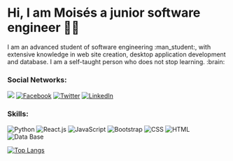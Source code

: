 # Hi, I am Moisés a junior software engineer :man_technologist:

<p>I am an advanced student of software engineering :man_student:, with extensive knowledge in web site creation, desktop application development and database. I am a self-taught person who does not stop learning. :brain: </p>

### Social Networks:
[![](https://i.imgur.com/bL5Sjy0.png)](https://www.instagram.com/_.moiss._/) 
[![Facebook](https://i.imgur.com/0FdXDPG.png)](https://www.facebook.com/moises.navarrocordero/) 
[![Twitter](https://i.imgur.com/PeR6qmL.png)](https://twitter.com/_moiss_) 
[![LinkedIn](https://i.imgur.com/mnAsGOC.png)](https://www.linkedin.com/in/moiss/)

### Skills:
![Python](https://i.imgur.com/eV1eaQ5.png)
![React.js](https://i.imgur.com/e4DQYSQ.png)
![JavaScript](https://i.imgur.com/NuGbJlf.png)
![Bootstrap](https://i.imgur.com/gmRmIUO.png)
![CSS](https://i.imgur.com/W27WV6a.png)
![HTML](https://i.imgur.com/gUGix48.png)
![Data Base](https://i.imgur.com/Avnd8x3.png)

[![Top Langs](https://github-readme-stats.vercel.app/api/top-langs/?username=ingmoiss&langs_count=8)](https://github.com/ingmoiss/github-readme-stats)






